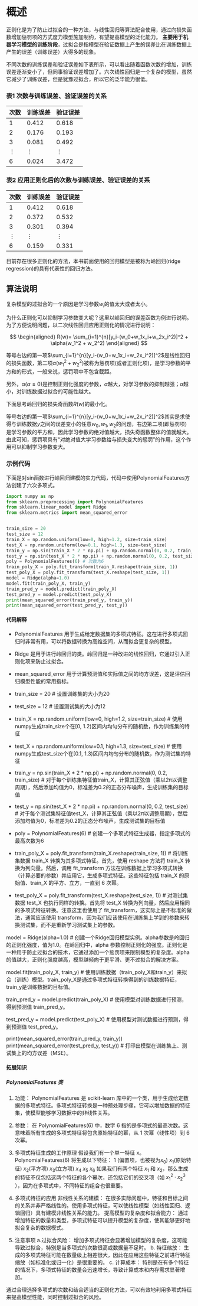 # 概述

正则化是为了防止过拟合的一种方法，与线性回归等算法配合使用，通过向损失函数增加惩罚项的方式度力模型施加制约，有望提高模型的泛化能力。
**主要用于机器学习模型的训练阶段**，过拟合是指模型在验证数据上产生的误差比在训练数据上产生的误差（训练误差）大得多的现象。

不同次数的训练误差和验证误差如下表所示，可以看出随着函数次数的增加，训练误差逐渐变小了，但同事验证误差增加了。六次线性回归是一个复杂的模型，虽然它减少了训练误差，但是犹豫过拟合，所以它的泛华能力很低。

### 表1 次数与训练误差、验证误差的关系
| 次数 | 训练误差 |验证误差 |
|--------|--------|--------|
|1|0.412|0.618|
|2|0.176|0.193|
|3|0.081|0.492|
|$\vdots$|$\vdots$|$\vdots$|
|6|0.024|3.472|

### 表2 应用正则化后的次数与训练误差、验证误差的关系
| 次数 | 训练误差 |验证误差 |
|--------|--------|--------|
|1|0.412|0.618|
|2|0.372|0.532|
|3|0.301|0.394|
|$\vdots$|$\vdots$|$\vdots$|
|6|0.159|0.331|

目前存在很多正则化的方法，本书前面使用的回归模型是被称为岭回归(ridge regression)的具有代表性的回归方法。

## 算法说明

复杂模型的过拟合的一个原因是学习参数$w_i$的值太大或者太小。

为什么正则化可以抑制学习参数变大呢？这里以岭回归的误差函数为例进行说明。为了方便说明问题，以二次线性回归应用正则化的情况进行说明：

$$
\begin{aligned}
R(w)=
\sum_{i=1}^{n}[y_i-(w_0+w_1x_i+w_2x_i^2)]^2 + \alpha(w_1^2 + w_2^2)
\end{aligned}
$$

等号右边的第一项$\sum_{i=1}^{n}[y_i-(w_0+w_1x_i+w_2x_i^2)]^2$是线性回归的损失函数，第二项$\alpha(w_1^2 + w_2^2)$被称为惩罚项(或者正则化项)，是学习参数的平方和的形式，一般来说，惩罚项中不包含截距。

另外，$\alpha(\alpha \geq 0)$是控制正则化强度的参数，$\alpha$越大，对学习参数的抑制越强；$\alpha$越小，对训练数据过拟合的可能性越大。

下面思考岭回归的损失奇函数$R(w)$的最小化。

等号右边的第一项$\sum_{i=1}^{n}[y_i-(w_0+w_1x_i+w_2x_i^2)]^2$其实是求使得与训练数据$y$之间的误差变小的任意$w_0, w_1, w_2$的问题，右边第二项(即惩罚项)是学习参数的平方和，因此学习参数的绝对值越大，损失奇函数整体的值就越大。由此可知，惩罚项具有“对绝对值大学习参数给与损失变大的惩罚”的作用，这个作用可以抑制学习参数变大。

### 示例代码

下面是对sin函数进行岭回归建模的实力代码，代码中使用PolynomialFeatures方法创建了六次多项式。

```python
import numpy as np
from sklearn.preprocessing import PolynomialFeatures
from sklearn.linear_model import Ridge
from sklearn.metrics import mean_squared_error


train_size = 20
test_size = 12
train_X = np.random.uniform(low=0, high=1.2, size=train_size)
test_X = np.random.uniform(low=0.1, high=1.3, size=test_size)
train_y = np.sin(train_X * 2 * np.pi) + np.random.normal(0, 0.2, train_size)
test_y = np.sin(test_X * 2 * np.pi) + np.random.normal(0, 0.2, test_size)
poly = PolynomialFeatures(6) # 次数为6
train_poly_X = poly.fit_transform(train_X.reshape(train_size, 1))
test_poly_X = poly.fit_transform(test_X.reshape(test_size, 1))
model = Ridge(alpha=1.0)
model.fit(train_poly_X, train_y)
train_pred_y = model.predict(train_poly_X)
test_pred_y = model.predict(test_poly_X)
print(mean_squared_error(train_pred_y, train_y))
print(mean_squared_error(test_pred_y, test_y))
```

#### 代码解释

* PolynomialFeatures 用于生成给定数据集的多项式特征。这在进行多项式回归时非常有用，可以将数据转换为高维空间，从而拟合更复杂的模型。

* Ridge 是用于进行岭回归的类。岭回归是一种改进的线性回归，它通过引入正则化项来防止过拟合。

* mean_squared_error 用于计算预测值和实际值之间的均方误差，这是评估回归模型性能的常用指标。

* train_size = 20  # 设置训练集的大小为20
* test_size = 12   # 设置测试集的大小为12

* train_X = np.random.uniform(low=0, high=1.2, size=train_size) # 使用numpy生成train_size个在[0, 1.2)区间内均匀分布的随机数，作为训练集的特征

* test_X = np.random.uniform(low=0.1, high=1.3, size=test_size) # 使用numpy生成test_size个在[0.1, 1.3)区间内均匀分布的随机数，作为测试集的特征

* train_y = np.sin(train_X * 2 * np.pi) + np.random.normal(0, 0.2, train_size) # 对于每个训练集特征值train_X，计算其正弦值（乘以2π以调整周期），然后添加均值为0，标准差为0.2的正态分布噪声，生成训练集的目标值

* test_y = np.sin(test_X * 2 * np.pi) + np.random.normal(0, 0.2, test_size) # 对于每个测试集特征值test_X，计算其正弦值（乘以2π以调整周期），然后添加均值为0，标准差为0.2的正态分布噪声，生成测试集的目标值

* poly = PolynomialFeatures(6)  # 创建一个多项式特征生成器，指定多项式的最高次数为6

* train_poly_X = poly.fit_transform(train_X.reshape(train_size, 1)) # 将训练集数据 train_X 转换为其多项式特征。首先，使用 reshape 方法将 train_X 转换为列向量。然后，调用 fit_transform 方法在训练数据上学习多项式转换（计算必要的参数）并应用它，生成多项式特征。这些特征包括 train_X 的原始值、train_X 的平方、立方，一直到 6 次幂。

* test_poly_X = poly.fit_transform(test_X.reshape(test_size, 1)) # 对测试集数据 test_X 也执行同样的转换。首先将 test_X 转换为列向量，然后应用相同的多项式特征转换。注意这里也使用了 fit_transform，这实际上是不标准的做法，通常应该使用 transform，因为我们应该使用在训练集上学到的参数来转换测试集，而不是重新学习测试集上的参数。

model = Ridge(alpha=1.0) # 创建一个Ridge回归模型实例。alpha参数是岭回归的正则化强度，值为1.0。在岭回归中，alpha 参数控制正则化的强度。正则化是一种用于防止过拟合的技术，它通过添加一个惩罚项来限制模型的复杂度。alpha 的值越大，正则化强度越高，模型越倾向于更平滑、更不过拟合的解决方案。

model.fit(train_poly_X, train_y) # 使用训练数据（train_poly_X和train_y）来拟合（训练）模型。train_poly_X是通过多项式特征转换得到的训练数据特征，train_y是训练数据的目标值。

train_pred_y = model.predict(train_poly_X) # 使用模型对训练数据进行预测，得到预测值 train_pred_y。

test_pred_y = model.predict(test_poly_X) # 使用模型对测试数据进行预测，得到预测值 test_pred_y。

print(mean_squared_error(train_pred_y, train_y))
print(mean_squared_error(test_pred_y, test_y)) # 打印出模型在训练集上、测试集上的均方误差（MSE）。





#### 拓展知识

##### PolynomialFeatures 类

1. 功能：
PolynomialFeatures 是 scikit-learn 库中的一个类，用于生成给定数据的多项式特征。多项式特征转换是一种预处理步骤，它可以增加数据的特征集，使模型能够学习数据中的非线性关系。

2. 参数：
在 PolynomialFeatures(6) 中，数字 6 指的是多项式的最高次数。这意味着所有生成的多项式特征将包含原始特征的幂，从 1 次幂（线性项）到 6 次幂。

3. 多项式特征生成的工作原理
假设我们有一个单一特征 x。PolynomialFeatures(6) 将生成以下特征：
1 (偏置项，也被视为$x_0$)
$x_1$(原始特征)
$x_2$(平方项)
$x_3$(立方项)
$x_4$
$x_5$
$x_6$
如果我们有两个特征 $x_1$ 和 $x_2$，那么生成的特征不仅包括这两个特征的各个幂次，还包括它们的交叉项（如 $x_1^2 \cdot x_2^3$ ），因为在多项式中，不同特征的组合也很重要。

4. 多项式特征的应用
非线性关系的建模：
在很多实际问题中，特征和目标之间的关系并非严格线性的。使用多项式特征，可以使线性模型（如线性回归、逻辑回归）具有建模非线性关系的能力。
提高模型的复杂度和拟合能力：
通过增加特征的数量和类型，多项式特征可以提升模型的复杂度，使其能够更好地拟合复杂的数据模式。

5. 注意事项
a.过拟合风险：
增加多项式特征会显著增加模型的复杂度，这可能导致过拟合，特别是当多项式的次数很高或数据量不足时。
b. 特征缩放：
生成的多项式特征可能在数量级上相差很大，因此在应用这些特征之前进行特征缩放（如标准化或归一化）是很重要的。
c. 计算成本：
特别是在有多个特征的情况下，多项式特征的数量会迅速增长，导致计算成本和内存需求显著增加。

通过合理选择多项式的次数和结合适当的正则化方法，可以有效地利用多项式特征来提高模型性能，同时控制过拟合的风险。